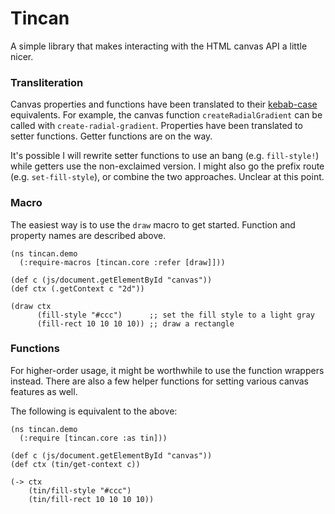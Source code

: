 # Tincan

A simple library that makes interacting with the HTML canvas API a little nicer.

### Transliteration

Canvas properties and functions have been translated to their [kebab-case](https://github.com/qerub/camel-snake-kebab) equivalents. For example, the canvas function `createRadialGradient` can be called with `create-radial-gradient`. Properties have been translated to setter functions. Getter functions are on the way.

It's possible I will rewrite setter functions to use an bang (e.g. `fill-style!`) while getters use the non-exclaimed version. I might also go the prefix route (e.g. `set-fill-style`), or combine the two approaches. Unclear at this point.

### Macro

The easiest way is to use the `draw` macro to get started. Function and property names are described above.

````
(ns tincan.demo
  (:require-macros [tincan.core :refer [draw]]))

(def c (js/document.getElementById "canvas"))
(def ctx (.getContext c "2d"))

(draw ctx
      (fill-style "#ccc")      ;; set the fill style to a light gray
      (fill-rect 10 10 10 10)) ;; draw a rectangle
````

### Functions

For higher-order usage, it might be worthwhile to use the function wrappers instead. There are also a few helper functions for setting various canvas features as well.

The following is equivalent to the above:

````
(ns tincan.demo
  (:require [tincan.core :as tin]))

(def c (js/document.getElementById "canvas"))
(def ctx (tin/get-context c))
  
(-> ctx
    (tin/fill-style "#ccc")
    (tin/fill-rect 10 10 10 10))
````